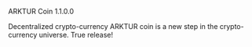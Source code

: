 ARKTUR Coin 1.1.0.0

Decentralized crypto-currency ARKTUR coin is a new step in the crypto-currency universe.
True release!
